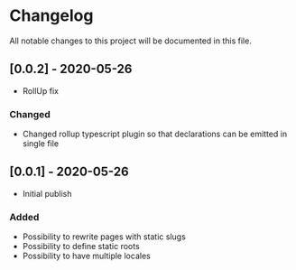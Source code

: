 # Changelog

All notable changes to this project will be documented in this file.

## [0.0.2] - 2020-05-26

- RollUp fix

### Changed

- Changed rollup typescript plugin so that declarations can be emitted in single file

## [0.0.1] - 2020-05-26

- Initial publish

### Added

- Possibility to rewrite pages with static slugs
- Possibility to define static roots
- Possibility to have multiple locales
